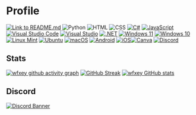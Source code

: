 # Profile

[![Link to README.md](https://img.shields.io/badge/Read%20the%20Docs-8CA1AF?logo=readthedocs&logoColor=fff)](https://github.com/wfxey/wfxey/blob/main/README.md) ![Python](https://img.shields.io/badge/Python-14354C?style=flat&logo=python&logoColor=white) ![HTML](https://img.shields.io/badge/HTML-e34c26?style=flat&logo=html5&logoColor=white) ![CSS](https://img.shields.io/badge/CSS-563d7c?&style=flat&logo=css3&logoColor=white) [![C#](https://img.shields.io/badge/C%23-%23239120.svg?logo=csharp&logoColor=white)](#) [![JavaScript](https://img.shields.io/badge/JavaScript-F7DF1E?logo=javascript&logoColor=000)](#) [![Visual Studio Code](https://img.shields.io/badge/Visual%20Studio%20Code-0078d7.svg?logo=visual-studio-code&logoColor=white)](#) [![Visual Studio](https://img.shields.io/badge/Visual%20Studio-5C2D91.svg?&logo=visual-studio&logoColor=white)](#) [![.NET](https://img.shields.io/badge/.NET-512BD4?logo=dotnet&logoColor=fff)](#) [![Windows 11](https://img.shields.io/badge/Windows%2011-0078D4?logo=windows11&logoColor=fff)](#) [![Windows 10](https://img.shields.io/badge/Windows%2010-0078D6?logo=windows10&logoColor=fff)](#) [![Linux Mint](https://img.shields.io/badge/Linux%20Mint-87CF3E?logo=linuxmint&logoColor=fff)](#) [![Ubuntu](https://img.shields.io/badge/Ubuntu-E95420?logo=ubuntu&logoColor=white)](#)  [![macOS](https://img.shields.io/badge/macOS-000000?logo=macos&logoColor=F0F0F0)](#) [![Android](https://img.shields.io/badge/Android-3DDC84?logo=android&logoColor=white)](#) [![iOS](https://img.shields.io/badge/iOS-000000?&logo=ios&logoColor=white)](#)[![Canva](https://img.shields.io/badge/Canva-%2300C4CC.svg?&logo=Canva&logoColor=white)](#) [![Discord](https://img.shields.io/badge/Discord-5865F2?style=flat&logo=discord&logoColor=white)](https://discord.gg/rfrMnA4XCc)

## Stats 

[![wfxey github activity graph](https://github-readme-activity-graph.vercel.app/graph?username=wfxey&theme=tokyo-night&height=300&area=true)](https://github.com/wfxey)
[![GitHub Streak](http://github-readme-streak-stats.herokuapp.com?user=wfxey&theme=dark)](https://github.com/wfxey)  [![wfxey GitHub stats](https://github-readme-stats.vercel.app/api?username=wfxey&show_icons=true&layout=compact&theme=dark)](https://github.com/wfxey)

## Discord

[![Discord Banner](https://discord.com/api/guilds/1230908371490570314/widget.png?style=banner2)](https://discord.gg/rfrMnA4XCc)
